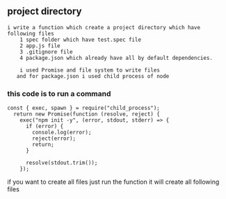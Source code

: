 ## project directory

    i write a function which create a project directory which have following files
        1 spec folder which have test.spec file
        2 app.js file
        3 .gitignore file
        4 package.json which already have all by default dependencies.

        i used Promise and file system to write files
       and for package.json i used child process of node

### this code is to run a command

    const { exec, spawn } = require("child_process");
      return new Promise(function (resolve, reject) {
        exec("npm init -y", (error, stdout, stderr) => {
          if (error) {
            console.log(error);
            reject(error);
            return;
          }

          resolve(stdout.trim());
        });

if you want to create all files just run the function it will create all following files

